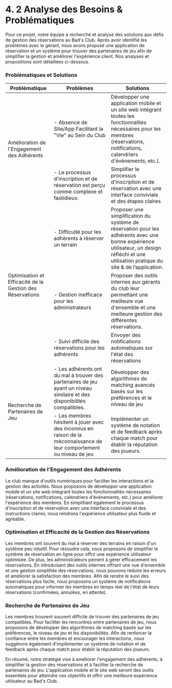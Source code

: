 # 4. 2 Analyse des Besoins & Problématiques

Pour ce projet, notre équipe a recherché et analysé des solutions aux défis de gestion des réservations au Bad's Club. Après avoir identifié les problèmes avec le gérant, nous avons proposé une application de réservation et un système pour trouver des partenaires de jeu afin de simplifier la gestion et améliorer l'expérience client. Nos analyses et propositions sont détaillées ci-dessous.

### Problématiques et Solutions
<table>
  <thead>
    <tr>
      <th>Problématique</th>
      <th>Problèmes</th>
      <th>Solutions</th>
    </tr>
  </thead>
  <tbody>
	<tr>
      <td rowspan="2">Amélioration de l'Engagement des Adhérents</td>
	  <td>- Absence de Site/App Facilitant la "Vie" au Sein du Club</td>
      <td>Développer une application mobile et un site web intégrant toutes les fonctionnalités nécessaires pour les membres (réservations, notifications, calendriers d'événements, etc.).</td>
    </tr>
	<tr>
      <td>- Le processus d'inscription et de réservation est perçu comme complexe et fastidieux.</td>
      <td>Simplifier le processus d'inscription et de réservation avec une interface conviviale et des étapes claires</td>
	</tr>
    <tr>
      <td rowspan="3">Optimisation et Efficacité de la Gestion des Réservations</td>
      <td>- Difficulté pour les adhérents à réserver un terrain</td>
      <td>Proposer une simplification du système de réservation pour les adhérents avec une bonne expérience utilisateur, un design réfléchi et une utilisation pratique du site & de l’application.</td>
    </tr>
    <tr>
      <td>- Gestion inefficace pour les administrateurs</td>
      <td>Proposer des outils internes aux gérants du club leur permettant une meilleure vue d'ensemble et une meilleure gestion des différentes réservations.</td>
    </tr>
    <tr>
      <td>- Suivi difficile des réservations pour les adhérents</td>
      <td>Envoyer des notifications automatiques sur l'état des réservations</td>
    </tr>
    <tr>
      <td rowspan="2">Recherche de Partenaires de Jeu</td>
      <td>- Les adhérents ont du mal à trouver des partenaires de jeu ayant un niveau similaire et des disponibilités compatibles.</td>
      <td>Développer des algorithmes de matching avancés basés sur les préférences et le niveau de jeu</td>
    </tr>
	<tr>
      <td>- Les membres hésitent à jouer avec des inconnus en raison de la méconnaissance de leur comportement ou niveau de jeu</td>
      <td>Implémenter un système de notation et de feedback après chaque match pour établir la réputation des joueurs.</td>
    </tr>
  </tbody>
</table>

### Amélioration de l'Engagement des Adhérents
Le club manque d'outils numériques pour faciliter les interactions et la gestion des activités. Nous proposons de développer une application mobile et un site web intégrant toutes les fonctionnalités nécessaires (réservations, notifications, calendriers d'événements, etc.) pour améliorer l'expérience des membres. En simplifiant également le processus d'inscription et de réservation avec une interface conviviale et des instructions claires, nous rendrons l'expérience utilisateur plus fluide et agréable.

### Optimisation et Efficacité de la Gestion des Réservations
Les membres ont souvent du mal à réserver des terrains en raison d'un système peu intuitif. Pour résoudre cela, nous proposons de simplifier le système de réservation en ligne pour offrir une expérience utilisateur optimisée. De plus, les administrateurs peinent à gérer efficacement les réservations. En introduisant des outils internes offrant une vue d'ensemble et une gestion simplifiée des réservations, nous pouvons réduire les erreurs et améliorer la satisfaction des membres. Afin de rendre le suivi des réservations plus facile, nous proposons un système de notifications automatiques pour informer les membres en temps réel de l'état de leurs réservations (confirmées, annulées, en attente).

### Recherche de Partenaires de Jeu
Les membres trouvent souvent difficile de trouver des partenaires de jeu compatibles. Pour faciliter les rencontres entre partenaires de jeu, nous proposons de développer des algorithmes de matching basés sur les préférences, le niveau de jeu et les disponibilités. Afin de renforcer la confiance entre les membres et encourager les interactions, nous suggérons également d'implémenter un système de notation et de feedback après chaque match pour établir la réputation des joueurs.

En résumé, notre stratégie vise à améliorer l'engagement des adhérents, à simplifier la gestion des réservations et à faciliter la recherche de partenaires de jeu. L'application mobile et le site web seront des outils essentiels pour atteindre ces objectifs et offrir une meilleure expérience utilisateur au Bad's Club.